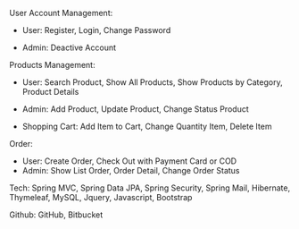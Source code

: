 User Account Management:
 - User: Register, Login, Change Password
 
 - Admin: Deactive Account

Products Management:
 - User: Search Product, Show All Products, Show Products
by Category, Product Details

 - Admin: Add Product, Update Product, Change Status Product

 - Shopping Cart: Add Item to Cart, Change Quantity Item, Delete
Item

Order:
 - User: Create Order, Check Out with Payment Card or COD
 - Admin: Show List Order, Order Detail, Change Order Status

Tech: Spring MVC, Spring Data JPA, Spring Security, Spring Mail,
Hibernate, Thymeleaf, MySQL, Jquery, Javascript, Bootstrap

Github: GitHub, Bitbucket
